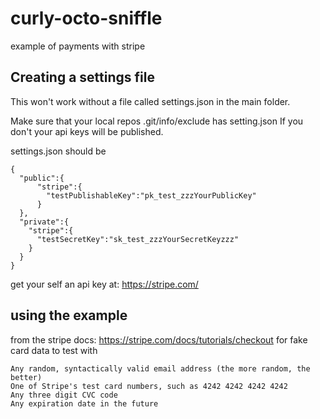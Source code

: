 # curly-octo-sniffle
example of payments with stripe

## Creating a settings file

This won't work without a file called settings.json in the main folder.

Make sure that your local repos .git/info/exclude has setting.json
If you don't your api keys will be published.


settings.json should be
```
{
  "public":{
      "stripe":{
        "testPublishableKey":"pk_test_zzzYourPublicKey"
      }
  },
  "private":{
    "stripe":{
      "testSecretKey":"sk_test_zzzYourSecretKeyzzz"
    }
  }
}

```
get your self an api key at:
https://stripe.com/


## using the example

from the stripe docs: https://stripe.com/docs/tutorials/checkout
for fake card data to test with

```
Any random, syntactically valid email address (the more random, the better)
One of Stripe's test card numbers, such as 4242 4242 4242 4242
Any three digit CVC code
Any expiration date in the future
```
